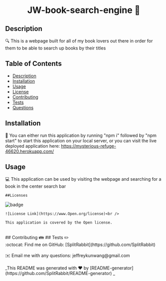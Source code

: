 
  <h1 align="center">JW-book-search-engine 👋</h1>

  ## Description
  🔍 This is a webpage built for all of my book lovers out there in order for them to be able to search up books by their titles 
  ## Table of Contents
  - [Description](#description)
  - [Installation](#installation)
  - [Usage](#usage)
  - [License](#license)
  - [Contributing](#contributing)
  - [Tests](#tests)
  - [Questions](#questions)
  ## Installation
  💾 You can either run this application by running "npm i" followed by "npm start" to start this application on your local server, or you can visit the live deployed application here: https://mysterious-refuge-46620.herokuapp.com/
  ## Usage
  💻 This application can be used by visiting the webpage and searching for a book in the center search bar 
  
    ##Licenses
    
  ![badge](https://img.shields.io/badge/license-Open-brightgreen)<br />
  
    
    ![License Link](https://www.Open.org/license)<br />
    
    This application is covered by the Open license. 
    
  <br />
  ## Contributing
  👪 
  ## Tests
  ✏️ 
  <br />
  :octocat: Find me on GitHub: [SplitRabbit](https://github.com/SplitRabbit)<br />
  <br />
  ✉️ Email me with any questions: jeffreykunwang@gmail.com<br /><br />
  _This README was generated with ❤️ by [README-generator](https://github.com/SplitRabbit/README-generator) _
    